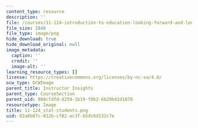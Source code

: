 ```yaml
---
content_type: resource
description: ''
file: /courses/11-124-introduction-to-education-looking-forward-and-looking-back-on-education-fall-2011/02a6b87c012bcf82ac3fb5dc6d132c7e_11-124_stat-students.png
file_size: 2848
file_type: image/png
hide_download: true
hide_download_original: null
image_metadata:
  caption: ''
  credit: ''
  image-alt: ''
learning_resource_types: []
license: https://creativecommons.org/licenses/by-nc-sa/4.0/
ocw_type: OCWImage
parent_title: Instructor Insights
parent_type: CourseSection
parent_uid: 088cfdfd-d259-1b19-f8b2-6b29b42d1870
resourcetype: Image
title: 11-124_stat-students.png
uid: 02a6b87c-012b-cf82-ac3f-b5dc6d132c7e
---
```

